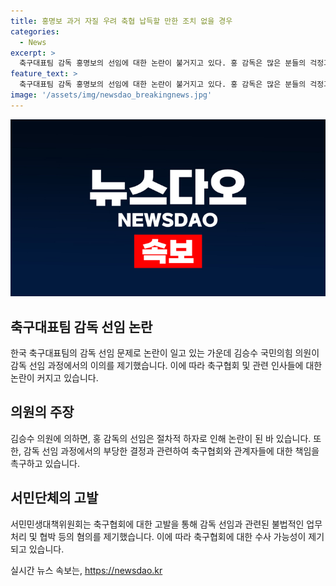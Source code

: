 ```yaml
---
title: 홍명보 과거 자질 우려 축협 납득할 만한 조치 없을 경우
categories:
  - News
excerpt: >
  축구대표팀 감독 홍명보의 선임에 대한 논란이 불거지고 있다. 홍 감독은 많은 분들의 걱정과 기대 충분히 이해는 하고 있지만, 제 인생의 마지막 도전에 많은 분들이 응원해주시면 감사하겠다고 말했으나, 정치권과 시민단체의 비판이 끊이지 않고 있다. 국민의힘 의원 김승수는 홍 감독의 자질 부족과 감독 선임 절차에 대한 의혹을 제기하며 홍 감독과 축구협회 관계자들을 국회에 부를 수도 있다고 경고했다. 또한, 서민민생대책위원회는 정몽규 축구협회장을 경찰에 고발하며, 홍 감독의 연봉 문제 등에 대해 업무상 배임과 업무방해 혐의를 제기했다.
feature_text: >
  축구대표팀 감독 홍명보의 선임에 대한 논란이 불거지고 있다. 홍 감독은 많은 분들의 걱정과 기대 충분히 이해는 하고 있지만, 제 인생의 마지막 도전에 많은 분들이 응원해주시면 감사하겠다고 말했으나, 정치권과 시민단체의 비판이 끊이지 않고 있다. 국민의힘 의원 김승수는 홍 감독의 자질 부족과 감독 선임 절차에 대한 의혹을 제기하며 홍 감독과 축구협회 관계자들을 국회에 부를 수도 있다고 경고했다. 또한, 서민민생대책위원회는 정몽규 축구협회장을 경찰에 고발하며, 홍 감독의 연봉 문제 등에 대해 업무상 배임과 업무방해 혐의를 제기했다.
image: '/assets/img/newsdao_breakingnews.jpg'
---
```


<p><img src="/assets/img/newsdao_breakingnews.jpg" alt="ontimetimes 속보" /></p>

<h2 data-ke-size="size26">축구대표팀 감독 선임 논란</h2>

<p data-ke-size="size16">한국 축구대표팀의 감독 선임 문제로 논란이 일고 있는 가운데 김승수 국민의힘 의원이 감독 선임 과정에서의 이의를 제기했습니다. 이에 따라 축구협회 및 관련 인사들에 대한 논란이 커지고 있습니다.</p>

<h2 data-ke-size="size26">의원의 주장</h2>

<p data-ke-size="size16">김승수 의원에 의하면, 홍 감독의 선임은 절차적 하자로 인해 논란이 된 바 있습니다. 또한, 감독 선임 과정에서의 부당한 결정과 관련하여 축구협회와 관계자들에 대한 책임을 촉구하고 있습니다.</p>

<h2 data-ke-size="size26">서민단체의 고발</h2>

<p data-ke-size="size16">서민민생대책위원회는 축구협회에 대한 고발을 통해 감독 선임과 관련된 불법적인 업무 처리 및 협박 등의 혐의를 제기했습니다. 이에 따라 축구협회에 대한 수사 가능성이 제기되고 있습니다.</p>
실시간 뉴스 속보는, <a href="https://newsdao.kr" rel="dofollow">https://newsdao.kr</a>


